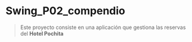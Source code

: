 # Swing_P02_compendio

 > Este proyecto consiste en una aplicación que gestiona las reservas del **Hotel Pochita**
